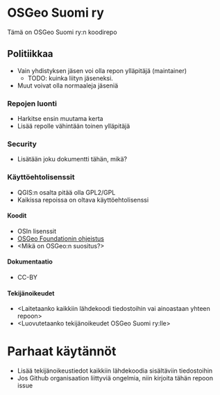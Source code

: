 # OSGeo Suomi ry

Tämä on OSGeo Suomi ry:n koodirepo

## Politiikkaa
- Vain yhdistyksen jäsen voi olla repon ylläpitäjä (maintainer) 
  - TODO: kuinka liityn jäseneksi.
- Muut voivat olla normaaleja jäseniä

### Repojen luonti
- Harkitse ensin muutama kerta
- Lisää repolle vähintään toinen ylläpitäjä

### Security 
- Lisätään joku dokumentti tähän, mikä?

### Käyttöehtolisenssit
- QGIS:n osalta pitää olla GPL2/GPL
- Kaikissa repoissa on oltava käyttöehtolisenssi

#### Koodit
- OSIn lisenssit
- [OSGeo Foundationin ohjeistus](https://www.osgeo.org/about/what-is-open-source/)
- <Mikä on OSGeo:n suositus?>

#### Dokumentaatio
- CC-BY

#### Tekijänoikeudet
- <Laitetaanko kaikkiin lähdekoodi tiedostoihin vai ainoastaan yhteen repoon>
- <Luovutetaanko tekijänoikeudet OSGeo Suomi ry:lle>

# Parhaat käytännöt
- Lisää tekijänoikeustiedot kaikkiin lähdekoodia sisältäviin tiedostoihin
- Jos Github organisaation liittyviä ongelmia, niin kirjoita tähän repoon issue
<!--

**Here are some ideas to get you started:**

🙋‍♀️ A short introduction - what is your organization all about?
🌈 Contribution guidelines - how can the community get involved?
👩‍💻 Useful resources - where can the community find your docs? Is there anything else the community should know?
🍿 Fun facts - what does your team eat for breakfast?
🧙 Remember, you can do mighty things with the power of [Markdown](https://docs.github.com/github/writing-on-github/getting-started-with-writing-and-formatting-on-github/basic-writing-and-formatting-syntax)
-->

